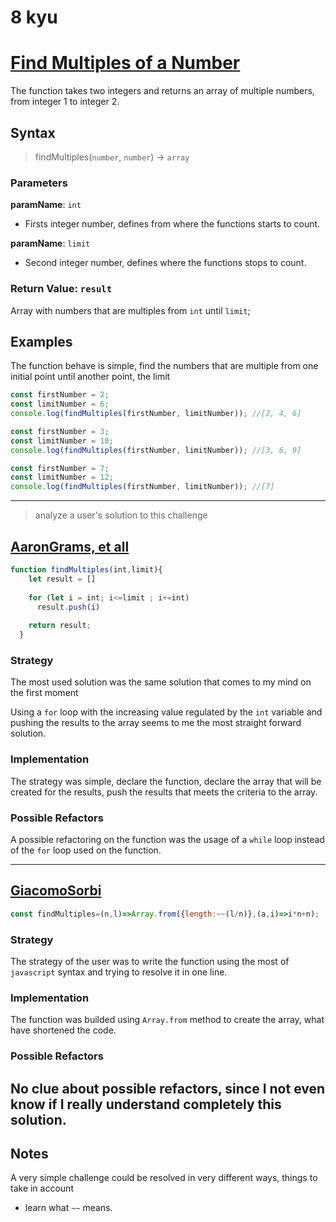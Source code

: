 # 8 kyu

# [Find Multiples of a Number](https://www.codewars.com/kata/58ca658cc0d6401f2700045f/javascript)

The function takes two integers and returns an array of multiple numbers, from integer 1 to integer 2.

## Syntax

> findMultiples(`number`, `number`) -> `array`

### Parameters

**paramName**: `int`

- Firsts integer number, defines from where the functions starts to count.

**paramName**: `limit`

- Second integer number, defines where the functions stops to count.

### Return Value: `result`

Array with numbers that are multiples from `int` until `limit`;

## Examples

The function behave is simple, find the numbers that are multiple from one initial point until another point, the limit 


```js
const firstNumber = 2;
const limitNumber = 6;
console.log(findMultiples(firstNumber, limitNumber)); //[2, 4, 6]
``````

```js
const firstNumber = 3;
const limitNumber = 10;
console.log(findMultiples(firstNumber, limitNumber)); //[3, 6, 9]
``````

```js
const firstNumber = 7;
const limitNumber = 12;
console.log(findMultiples(firstNumber, limitNumber)); //[7]
``````

---

> analyze a user's solution to this challenge

## [AaronGrams, et all](https://www.codewars.com/users/AaronGrams)

```js
function findMultiples(int,limit){
    let result = []
    
    for (let i = int; i<=limit ; i+=int)
      result.push(i)
      
    return result;
  }
```

### Strategy

The most used solution was the same solution that comes to my mind on the first moment

Using a `for` loop with the increasing value regulated by the  `int` variable and pushing the results to the array seems to me the most straight forward solution.

### Implementation

The strategy was simple, declare the function, declare the array that will be created for the results, push the results that meets the criteria to the array.

### Possible Refactors

A possible refactoring on the function was the usage of a `while` loop instead of the `for` loop used on the function.

---

## [GiacomoSorbi](https://www.codewars.com/users/GiacomoSorbi)

```js
const findMultiples=(n,l)=>Array.from({length:~~(l/n)},(a,i)=>i*n+n);
```

### Strategy

The strategy of the user was to write the function using the most of `javascript` syntax and trying to resolve it in one line.

### Implementation

The function was builded using `Array.from` method to create the array, what have shortened the code.

### Possible Refactors

No clue about possible refactors, since I not even know if I really understand completely this solution.
---

## Notes

A very simple challenge could be resolved in very different ways, things to take in account

- learn what `~~` means.
